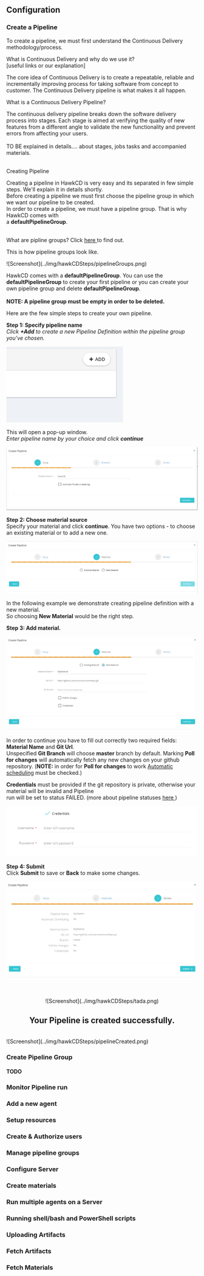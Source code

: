 ## Configuration

### Create a Pipeline

<p>
To create a pipeline, we must first understand the Continuous Delivery methodology/process. <br />
</p>

<div class="questionTitles">What is Continuous Delivery and why do we use it? </div>
[useful links or our explanation]<br />

<p>
The core idea of Continuous Delivery is to create a repeatable, reliable and incrementally improving process for taking software from concept to customer. The Continuous Delivery pipeline is what makes it all happen.
</p>

<div class="questionTitles">What is a Continuous Delivery Pipeline?</div>

<p>
The continuous delivery pipeline breaks down the software delivery process into stages. Each stage is aimed at verifying the quality of new features from a different angle to validate the new functionality and prevent errors from affecting your users. <br /><br /> TO BE explained in details.... about stages, jobs tasks and accompanied materials.
</p><br />

<div class="questionTitles">Creating Pipeline</div>


<p>
Creating a pipeline in HawkCD is very easy and its separated in few simple steps.
We'll explain it in details shortly. </br />
Before creating a pipeline we must first choose the pipeline group in which we want our pipeline to be created.<br />
In order to create a pipeline, we must have a pipeline group. That is why HawkCD comes with<br />
a <b> defaultPipelineGroup</b>.<br /><br />
</p>

<p>
What are pipline groups? Click <a href="#"> here </a> to find out.
</p>

<p> This is how pipeline groups look like. </p>
![Screenshot](../img/hawkCDSteps/pipelineGroups.png)

<p>
HawkCD comes with a <b>defaultPipelineGroup</b>.
You can use the <b>defaultPipelineGroup</b> to create your first pipeline or you can
create your own pipeline group and delete <b>defaultPipelineGroup</b>.<br /><br />
<b>NOTE: A pipeline group must be empty in order to be deleted.</b>
</p>

<p>Here are the few simple steps to create your own pipeline.</p>

<b>Step 1: Specify pipeline name</b> <br />
<i>Click <b>+Add</b> to create a new Pipeline Definition within the pipeline group you've chosen. </i>
</p>


![Screenshot](../img/hawkCDSteps/2AddPipeline.png)

<p>
This will open a pop-up window.<br />
<i>Enter pipeline name by your choice and click <b>continue</b></i>
</p>

![Screenshot](../img/hawkCDSteps/PipelineName.png)

<p>
<b>Step 2: Choose material source</b><br />
Specify your material and click <b>continue</b>. You have two options - to choose an existing material or to add a new one.<br />
</p>

![Screenshot](../img/hawkCDSteps/materials.png)

<p>
In the following example we demonstrate creating pipeline definition with a new material.
<br /> So choosing <b>New Material</b> would be the right step.
</p>

<p>
<b> Step 3: Add material.</b>
</p>

![Screenshot](../img/hawkCDSteps/newMaterial.png)

<p>
In order to continue you have to fill out correctly two required fields: <b> Material Name</b> and <b>Git Url</b>.</br>
Unspecified <b>Git Branch</b> will choose <b>master</b> branch by default.
Marking <b>Poll for changes</b> will automatically fetch any new changes on your github repository.
(<b>NOTE:</b> in order for <b>Poll for changes</b> to work <a href="3"> Automatic scheduling</a> must be checked.) <br />
</p>

<p>
<b>Credentials</b> must be provided if the git repository is private, otherwise your material will be invalid and Pipeline<br />
run will be set to status FAILED.   (more about pipeline statuses <a href= "#"> here </a>)
</p>

![Screenshot](../img/hawkCDSteps/credentials.png)



<p>
<b> Step 4: Submit </b><br />
Click <b> Submit </b> to save or <b> Back</b> to make some changes.
</p>

![Screenshot](../img/hawkCDSteps/pipelineReview.png)


<br />
<br />
<center>
![Screenshot](../img/hawkCDSteps/tada.png)
<h2>Your Pipeline is created successfully.</h2>
</center>
<br />
![Screenshot](../img/hawkCDSteps/pipelineCreated.png)

### Create Pipeline Group
#### TODO
### Monitor Pipeline run
### Add a new agent
### Setup resources
### Create & Authorize users
### Manage pipeline groups
### Configure Server
### Create materials
### Run multiple agents on a Server
### Running shell/bash and PowerShell scripts
### Uploading Artifacts
### Fetch Artifacts
### Fetch Materials
